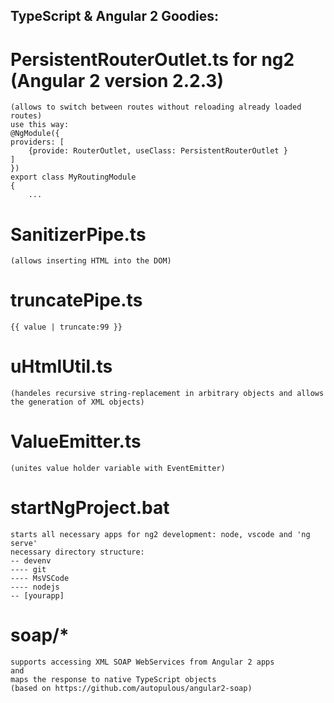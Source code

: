 ## TypeScript & Angular 2 Goodies:

# PersistentRouterOutlet.ts for ng2 (Angular 2 version 2.2.3)
	(allows to switch between routes without reloading already loaded routes)
	use this way:
	@NgModule({
	providers: [
		{provide: RouterOutlet, useClass: PersistentRouterOutlet }
	]
	})
	export class MyRoutingModule
	{
		...


# SanitizerPipe.ts
	(allows inserting HTML into the DOM)
	
# truncatePipe.ts
	{{ value | truncate:99 }}

# uHtmlUtil.ts
	(handeles recursive string-replacement in arbitrary objects and allows the generation of XML objects)
	
# ValueEmitter.ts
	(unites value holder variable with EventEmitter)

# startNgProject.bat
	starts all necessary apps for ng2 development: node, vscode and 'ng serve'
	necessary directory structure:
	-- devenv
	---- git
	---- MsVSCode
	---- nodejs
	-- [yourapp]

# soap/*
	supports accessing XML SOAP WebServices from Angular 2 apps
	and
	maps the response to native TypeScript objects
	(based on https://github.com/autopulous/angular2-soap)


